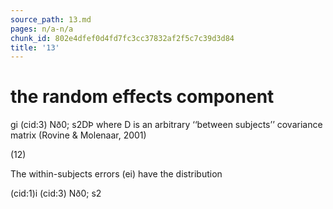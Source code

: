 ```yaml
---
source_path: 13.md
pages: n/a-n/a
chunk_id: 802e4dfef0d4fd7fc3cc37832af2f5c7c39d3d84
title: '13'
---
```

# the random effects component

gi (cid:3) Nð0; s2DÞ where D is an arbitrary ‘‘between subjects’’ covariance matrix (Rovine & Molenaar, 2001)

(12)

The within-subjects errors (ei) have the distribution

(cid:1)i (cid:3) Nð0; s2
